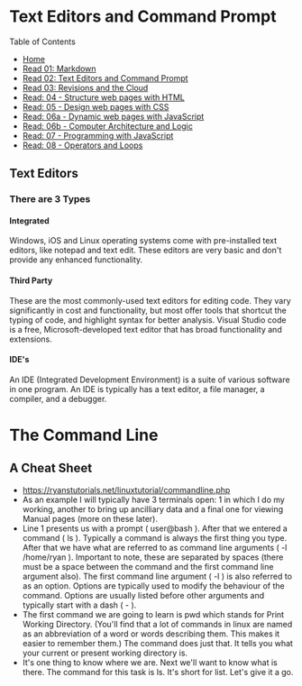# Text Editors and Command Prompt

Table of Contents
* [Home](https://nickmagruder.github.io/reading-notes/)
* [Read 01: Markdown](markdown.md)
* [Read 02: Text Editors and Command Prompt](text_editors.md)
* [Read 03: Revisions and the Cloud](read_03.md)
* [Read: 04 - Structure web pages with HTML](read_04.md)
* [Read: 05 - Design web pages with CSS](read_05.md)
* [Read: 06a - Dynamic web pages with JavaScript](read_06a.md)
* [Read: 06b - Computer Architecture and Logic](read_06b.md)
* [Read: 07 - Programming with JavaScript](read_07.md)
* [Read: 08 - Operators and Loops](read_08.md)

## Text Editors
### There are 3 Types

#### Integrated
Windows, iOS and Linux operating systems come with pre-installed text editors, like notepad and text edit. These editors are very basic and don't provide any enhanced functionality.

#### Third Party
These are the most commonly-used text editors for editing code. They vary significantly in cost and functionality, but most offer tools that shortcut the typing of code, and highlight syntax for better analysis. Visual Studio code is a free, Microsoft-developed text editor that has broad functionality and extensions.

#### IDE's
An IDE (Integrated Development Environment) is a suite of various software in one program. An IDE is typically has a text editor, a file
manager, a compiler, and a debugger.


# The Command Line
## A Cheat Sheet

* https://ryanstutorials.net/linuxtutorial/commandline.php
* As an example I will typically have 3 terminals open: 1 in which I do my working, another to bring up ancilliary data and a final one for viewing Manual pages (more on these later).
* Line 1 presents us with a prompt ( user@bash ). After that we entered a command ( ls ). Typically a command is always the first thing you type. After that we have what are referred to as command line arguments ( -l /home/ryan ). Important to note, these are separated by spaces (there must be a space between the command and the first command line argument also). The first command line argument ( -l ) is also referred to as an option. Options are typically used to modify the behaviour of the command. Options are usually listed before other arguments and typically start with a dash ( - ).
* The first command we are going to learn is pwd which stands for Print Working Directory. (You'll find that a lot of commands in linux are named as an abbreviation of a word or words describing them. This makes it easier to remember them.) The command does just that. It tells you what your current or present working directory is.
* It's one thing to know where we are. Next we'll want to know what is there. The command for this task is ls. It's short for list. Let's give it a go.
